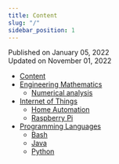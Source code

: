 ```yaml
---
title: Content
slug: "/"
sidebar_position: 1
---
```


Published on January 05, 2022  
Updated on November 01, 2022

<!---
<div class="contentTableContainer">

|     | Title                                                 | Date Last Updated |
| --- | ----------------------------------------------------- | ----------------- |
| 1   | [Item One](#)                                         | Month Day, Year   |
| 2   | [Item Two](#)                                         | Month Day, Year   |

</div>
-->

- [Content](tutorials/content)
- [Engineering Mathematics](tutorials/category/engineering-mathematics)
    - [Numerical analysis](tutorials/engineering-mathematics/numerical-analysis)
- [Internet of Things](tutorials/category/iot)
    - [Home Automation](tutorials/iot/home-automation)
    - [Raspberry Pi](tutorials/iot/raspberry-pi)
- [Programming Languages](tutorials/category/programming-languages)
    - [Bash](tutorials/programming-languages/bash)
    - [Java](tutorials/programming-languages/java)
    - [Python](tutorials/programming-languages/python)
